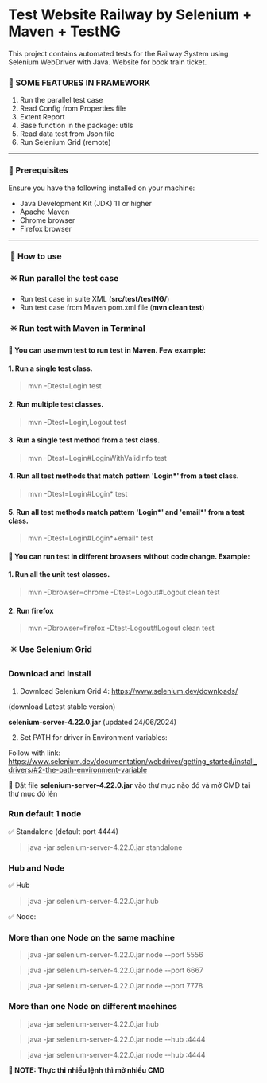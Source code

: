 # Test Website Railway by Selenium + Maven + TestNG


This project contains automated tests for the Railway System using Selenium WebDriver with Java. Website for book train
ticket.

### 🔆 SOME FEATURES IN FRAMEWORK

1. Run the parallel test case
2. Read Config from Properties file
3. Extent Report
4. Base function in the package: utils 
5. Read data test from Json file 
6. Run Selenium Grid (remote)

<hr/>

### 🔆 Prerequisites

Ensure you have the following installed on your machine:

* Java Development Kit (JDK) 11 or higher
* Apache Maven
* Chrome browser
* Firefox browser
<hr/>

### ️️ 🔆 How to use

### ️ ️✳️ Run parallel the test case

* Run test case in suite XML (**src/test/testNG/**)
* Run test case from Maven pom.xml file
  (**mvn clean test**)

### ️️ ✳️ Run test with Maven in Terminal

#### 🔆 You can use mvn test to run test in Maven. Few example:


#### 1. Run a single test class.
> mvn -Dtest=Login test

#### 2. Run multiple test classes.
>mvn -Dtest=Login,Logout test
 
#### 3.  Run a single test method from a test class.
> mvn -Dtest=Login#LoginWithValidInfo test

#### 4. Run all test methods that match pattern 'Login*' from a test class.
> mvn -Dtest=Login#Login* test

#### 5. Run all test methods match pattern 'Login*' and 'email*' from a test class.
> mvn -Dtest=Login#Login*+email* test


#### 🔆 You can run test in different browsers without code change. Example:

#### 1. Run all the unit test classes.
> mvn -Dbrowser=chrome -Dtest=Logout#Logout clean test

#### 2.  Run firefox
> mvn -Dbrowser=firefox -Dtest-Logout#Logout clean test

### ️️ ✳️ Use Selenium Grid

### Download and Install

1. Download Selenium Grid 4: https://www.selenium.dev/downloads/

(download Latest stable version)

**selenium-server-4.22.0.jar** (updated 24/06/2024)

2. Set PATH for driver in Environment variables:

Follow with link:
https://www.selenium.dev/documentation/webdriver/getting_started/install_drivers/#2-the-path-environment-variable

🔆 Đặt file **selenium-server-4.22.0.jar** vào thư mục nào đó và mở CMD tại thư mục đó lên

### Run default 1 node

✅ Standalone (default port 4444)

> java -jar selenium-server-4.22.0.jar standalone

### Hub and Node
✅ Hub

> java -jar selenium-server-4.22.0.jar hub

✅ Node:

### More than one Node on the same machine

> java -jar selenium-server-4.22.0.jar node --port 5556

> java -jar selenium-server-4.22.0.jar node --port 6667

> java -jar selenium-server-4.22.0.jar node --port 7778


### More than one Node on different machines

> java -jar selenium-server-4.22.0.jar hub

> java -jar selenium-server-4.22.0.jar node --hub <hubIP>:4444

> java -jar selenium-server-4.22.0.jar node --hub <hubIP>:4444

**📝 NOTE: Thực thi nhiều lệnh thì mở nhiều CMD**

